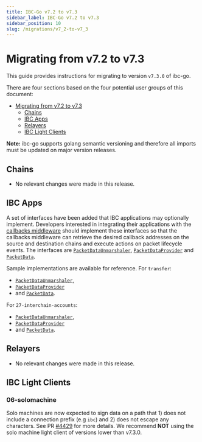 ```yaml
---
title: IBC-Go v7.2 to v7.3
sidebar_label: IBC-Go v7.2 to v7.3
sidebar_position: 10
slug: /migrations/v7_2-to-v7_3
---
```


# Migrating from v7.2 to v7.3

This guide provides instructions for migrating to version `v7.3.0` of ibc-go.

There are four sections based on the four potential user groups of this document:

- [Migrating from v7.2 to v7.3](#migrating-from-v72-to-v73)
    - [Chains](#chains)
    - [IBC Apps](#ibc-apps)
    - [Relayers](#relayers)
    - [IBC Light Clients](#ibc-light-clients)

**Note:** ibc-go supports golang semantic versioning and therefore all imports must be updated on major version releases.

## Chains

- No relevant changes were made in this release.

## IBC Apps

A set of interfaces have been added that IBC applications may optionally implement. Developers interested in integrating their applications with the [callbacks middleware](../04-middleware/02-callbacks/01-overview.md) should implement these interfaces so that the callbacks middleware can retrieve the desired callback addresses on the source and destination chains and execute actions on packet lifecycle events. The interfaces are [`PacketDataUnmarshaler`](https://github.com/cosmos/ibc-go/blob/v7.3.0-rc1/modules/core/05-port/types/module.go#L142-L147), [`PacketDataProvider`](https://github.com/cosmos/ibc-go/blob/v7.3.0-rc1/modules/core/exported/packet.go#L43-L52) and [`PacketData`](https://github.com/cosmos/ibc-go/blob/v7.3.0-rc1/modules/core/exported/packet.go#L36-L41). 

Sample implementations are available for reference. For `transfer`:

- [`PacketDataUnmarshaler`](https://github.com/cosmos/ibc-go/blob/v7.3.0-rc1/modules/apps/transfer/ibc_module.go#L303-L313),
- [`PacketDataProvider`](https://github.com/cosmos/ibc-go/blob/v7.3.0-rc1/modules/apps/transfer/types/packet.go#L85-L105)
- and [`PacketData`](https://github.com/cosmos/ibc-go/blob/v7.3.0-rc1/modules/apps/transfer/types/packet.go#L74-L83).

For `27-interchain-accounts`:

- [`PacketDataUnmarshaler`](https://github.com/cosmos/ibc-go/blob/v7.3.0-rc1/modules/apps/27-interchain-accounts/controller/ibc_middleware.go#L258-L268),
- [`PacketDataProvider`](https://github.com/cosmos/ibc-go/blob/v7.3.0-rc1/modules/apps/27-interchain-accounts/types/packet.go#L94-L114)
- and [`PacketData`](https://github.com/cosmos/ibc-go/blob/v7.3.0-rc1/modules/apps/27-interchain-accounts/types/packet.go#L78-L92).

## Relayers

- No relevant changes were made in this release.

## IBC Light Clients

### 06-solomachine

Solo machines are now expected to sign data on a path that 1) does not include a connection prefix (e.g `ibc`) and 2) does not escape any characters. See PR [#4429](https://github.com/cosmos/ibc-go/pull/4429) for more details. We recommend **NOT** using the solo machine light client of versions lower than v7.3.0. 
